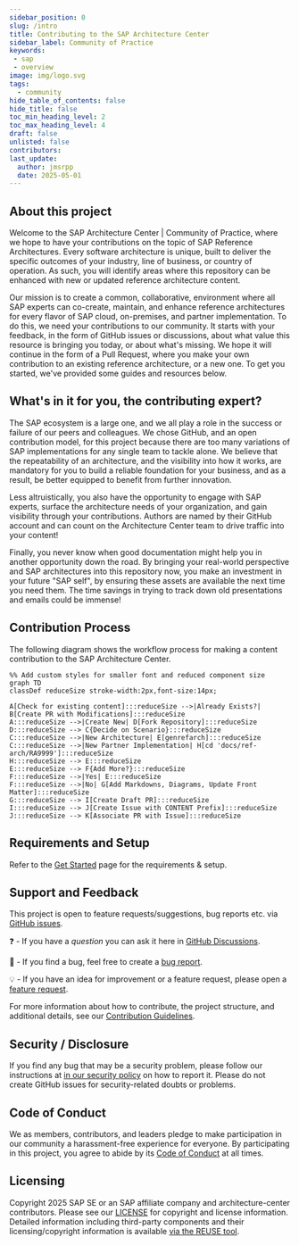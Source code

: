 ```yaml
---
sidebar_position: 0
slug: /intro
title: Contributing to the SAP Architecture Center
sidebar_label: Community of Practice
keywords:
 - sap
 - overview
image: img/logo.svg
tags:
  - community
hide_table_of_contents: false
hide_title: false
toc_min_heading_level: 2
toc_max_heading_level: 4
draft: false
unlisted: false
contributors:
last_update:
  author: jmsrpp
  date: 2025-05-01
---
```


## About this project

Welcome to the SAP Architecture Center | Community of Practice, where we hope to have your contributions on the topic of SAP Reference Architectures. Every software architecture is unique, built to deliver the specific outcomes of your industry, line of business, or country of operation. As such, you will identify areas where this repository can be enhanced with new or updated reference architecture content. 

Our mission is to create a common, collaborative, environment where all SAP experts can co-create, maintain, and enhance reference architectures for every flavor of SAP cloud, on-premises, and partner implementation. To do this, we need your contributions to our community. It starts with your feedback, in the form of GitHub issues or discussions, about what value this resource is bringing you today, or about what's missing. We hope it will continue in the form of a Pull Request, where you make your own contribution to an existing reference architecture, or a new one. To get you started, we've provided some guides and resources below.

## What's in it for you, the contributing expert?

The SAP ecosystem is a large one, and we all play a role in the success or failure of our peers and colleagues. We chose GitHub, and an open contribution model, for this project because there are too many variations of SAP implementations for any single team to tackle alone. We believe that the repeatability of an architecture, and the visibility into how it works, are mandatory for you to build a reliable foundation for your business, and as a result, be better equipped to benefit from further innovation.

Less altruistically, you also have the opportunity to engage with SAP experts, surface the architecture needs of your organization, and gain visibility through your contributions. Authors are named by their GitHub account and can count on the Architecture Center team to drive traffic into your content!

Finally, you never know when good documentation might help you in another opportunity down the road. By bringing your real-world perspective and SAP architectures into this repository now, you make an investment in your future "SAP self", by ensuring these assets are available the next time you need them. The time savings in trying to track down old presentations and emails could be immense!

## Contribution Process

The following diagram shows the workflow process for making a content contribution to the SAP Architecture Center.

```mermaid
%% Add custom styles for smaller font and reduced component size
graph TD
classDef reduceSize stroke-width:2px,font-size:14px;

A[Check for existing content]:::reduceSize -->|Already Exists?| B[Create PR with Modifications]:::reduceSize
A:::reduceSize -->|Create New| D[Fork Repository]:::reduceSize
D:::reduceSize --> C{Decide on Scenario}:::reduceSize
C:::reduceSize -->|New Architecture| E[genrefarch]:::reduceSize
C:::reduceSize -->|New Partner Implementation| H[cd 'docs/ref-arch/RA9999']:::reduceSize
H:::reduceSize --> E:::reduceSize
E:::reduceSize --> F{Add More?}:::reduceSize
F:::reduceSize -->|Yes| E:::reduceSize
F:::reduceSize -->|No| G[Add Markdowns, Diagrams, Update Front Matter]:::reduceSize
G:::reduceSize --> I[Create Draft PR]:::reduceSize
I:::reduceSize --> J[Create Issue with CONTENT Prefix]:::reduceSize
J:::reduceSize --> K[Associate PR with Issue]:::reduceSize
```

## Requirements and Setup

Refer to the [Get Started](Guidelines/get-started.md) page for the requirements & setup.

## Support and Feedback

This project is open to feature requests/suggestions, bug reports etc. via [GitHub issues](https://github.com/SAP/architecture-center/issues/new/choose).

❓ - If you have a *question* you can ask it here in [GitHub Discussions](https://github.com/SAP/architecture-center/discussions).

🐞 - If you find a bug, feel free to create a [bug report](https://github.com/SAP/architecture-center/issues/new?assignees=&labels=bug&projects=&template=bug_report.yml&title=%5BBUG%5D).

💡 - If you have an idea for improvement or a feature request, please open a [feature request](https://github.com/SAP/architecture-center/issues/new?assignees=&labels=enhancement&projects=&template=feature_request.yml&title=%5BFEATURE%5D).

For more information about how to contribute, the project structure, and additional details, see our [Contribution Guidelines](Guidelines/contribution.md).

## Security / Disclosure
If you find any bug that may be a security problem, please follow our instructions at [in our security policy](https://github.com/SAP/architecture-center/security/policy) on how to report it. Please do not create GitHub issues for security-related doubts or problems.

## Code of Conduct

We as members, contributors, and leaders pledge to make participation in our community a harassment-free experience for everyone. By participating in this project, you agree to abide by its [Code of Conduct](code-of-conduct.md) at all times.

## Licensing

Copyright 2025 SAP SE or an SAP affiliate company and architecture-center contributors. Please see our [LICENSE](https://github.com/SAP/architecture-center/blob/main/LICENSE) for copyright and license information. Detailed information including third-party components and their licensing/copyright information is available [via the REUSE tool](https://api.reuse.software/info/github.com/SAP/architecture-center).
